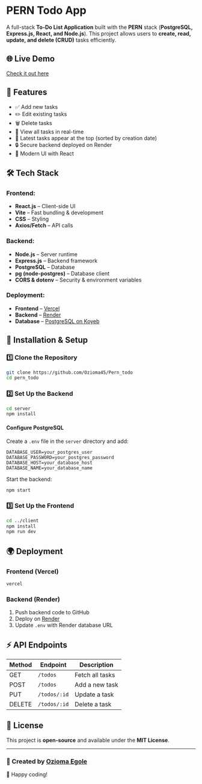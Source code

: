 # PERN Todo App

A full-stack **To-Do List Application** built with the **PERN** stack (**PostgreSQL, Express.js, React, and Node.js**). This project allows users to **create, read, update, and delete (CRUD)** tasks efficiently.

## 🌐 Live Demo

[Check it out here](https://pern-todo-rust.vercel.app/)

## 🚀 Features

- ✅ Add new tasks
- ✏️ Edit existing tasks
- 🗑️ Delete tasks
- 📜 View all tasks in real-time
- 🔄 Latest tasks appear at the top (sorted by creation date)
- 🔒 Secure backend deployed on Render
- 🎨 Modern UI with React

## 🛠️ Tech Stack

### Frontend:

- **React.js** – Client-side UI
- **Vite** – Fast bundling & development
- **CSS** – Styling
- **Axios/Fetch** – API calls

### Backend:

- **Node.js** – Server runtime
- **Express.js** – Backend framework
- **PostgreSQL** – Database
- **pg (node-postgres)** – Database client
- **CORS & dotenv** – Security & environment variables

### Deployment:

- **Frontend** – [Vercel](https://vercel.com/)
- **Backend** – [Render](https://render.com/)
- **Database** – [PostgreSQL on Koyeb](https://app.koyeb.com/)

## 🔧 Installation & Setup

### 1️⃣ Clone the Repository

```sh
git clone https://github.com/Ozioma45/Pern_todo
cd pern_todo
```

### 2️⃣ Set Up the Backend

```sh
cd server
npm install
```

#### Configure PostgreSQL

Create a `.env` file in the `server` directory and add:

```env
DATABASE_USER=your_postgres_user
DATABASE_PASSWORD=your_postgres_password
DATABASE_HOST=your_database_host
DATABASE_NAME=your_database_name
```

Start the backend:

```sh
npm start
```

### 3️⃣ Set Up the Frontend

```sh
cd ../client
npm install
npm run dev
```

## 🌍 Deployment

### Frontend (Vercel)

```sh
vercel
```

### Backend (Render)

1. Push backend code to GitHub
2. Deploy on [Render](https://render.com/)
3. Update `.env` with Render database URL

## ⚡ API Endpoints

| Method | Endpoint     | Description     |
| ------ | ------------ | --------------- |
| GET    | `/todos`     | Fetch all tasks |
| POST   | `/todos`     | Add a new task  |
| PUT    | `/todos/:id` | Update a task   |
| DELETE | `/todos/:id` | Delete a task   |

## 📝 License

This project is **open-source** and available under the **MIT License**.

---

### 🎯 Created by [Ozioma Egole](https://github.com/ozioma45)

🚀 Happy coding!
